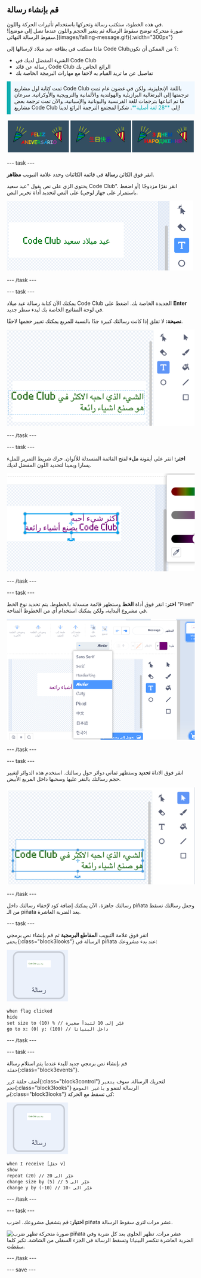 ## قم بإنشاء رسالة

<div style="display: flex; flex-wrap: wrap">
<div style="flex-basis: 200px; flex-grow: 1; margin-right: 15px;">
في هذه الخطوة، ستكتب رسالة وتحركها باستخدام تأثيرات الحركة واللون. 
</div>
<div>
![صورة متحركة توضح سقوط الرسالة ثم يتغير الحجم واللون عندما تصل إلى موضع سقوط الرسالة النهائي.](images/falling-message.gif){:width="300px"}
</div>
</div>

ماذا ستكتب في بطاقة عيد ميلاد لإرسالها إلى Code Club؟ من الممكن أن تكون:
+ الشيء المفضل لديك في Code Club
+ رسالة عن قائد Code Club الرائع الخاص بك
+ تفاصيل عن ما تريد القيام به لاحقا مع مهارات البرمجة الخاصة بك

<p style="border-left: solid; border-width:10px; border-color: #0faeb0; background-color: aliceblue; padding: 10px;">
تمت كتابة اول مشاريع Code Club باللغة الإنجليزية، ولكن في غضون عام تمت ترجمتها إلى البرتغالية البرازيلية والهولندية والألمانية والنرويجية والأوكرانية. سرعان ما تم اتباعها بترجمات للغة الفرنسية واليونانية والإسبانية، والآن تمت ترجمة بعض مشاريع Code Club إلى <span style="color: #0faeb0">**28 لغة أصلية**</span>. شكرا لمجتمع الترجمة الرائع لدينا!

![صور متعددة تقول "عيد ميلاد سعيد" بلغات أصلية مختلفة.](images/birthday-languages.png)
</p>

--- task ---

انقر فوق الكائن **رسالة** في قائمة الكائنات وحدد علامة التبويب **مظاهر**.

يحتوي الزي على نص يقول "عيد سعيد Code Club". انقر نقرًا مزدوجًا (أو اضغط باستمرار على جهاز لوحي) على النص لتحديد أداة تحرير النص.

![محرر المظاهر مع تحديد أداة النص وتمييز النص.](images/text-edit.png)

--- /task ---

--- task ---

يمكنك الآن كتابة رسالة عيد ميلاد Code Club الجديدة الخاصة بك. اضغط على **Enter** في لوحة المفاتيح الخاصة بك لبدء سطر جديد.

**نصيحة:** لا تقلق إذا كانت رسالتك كبيرة جدًا بالنسبة للمربع يمكنك تغيير حجمها لاحقًا.

![محرر النص يظهر رسالة جديدة بدلاً من الرسالة القديمة.](images/new-text.png)

--- /task ---

--- task ---

**اختر:** انقر على أيقونة **ملء** لفتح القائمة المنسدلة للألوان. حرك شريط التمرير للملء يسارا ويمينا لتحديد اللون المفضل لديك.

![القائمة المنسدلة للملء مع منزلقات للون والتشبع والسطوع. تم تغيير الرسالة من الأخضر إلى الأرجواني.](images/font-colour.png)

--- /task ---

--- task ---

**اختر:** انقر فوق أداة **الخط** وستظهر قائمة منسدلة بالخطوط. يتم تحديد نوع الخط "Pixel" في مشروع البداية، ولكن يمكنك استخدام أي من الخطوط المتاحة.

![تعرض القائمة المنسدلة للخط اختيارًا من تسعة خطوط مختلفة. تم اختيار الخط "Marker".](images/font-type.png)

--- /task ---

--- task ---

انقر فوق الاداة **تحديد** وستظهر ثماني دوائر حول رسالتك. استخدم هذه الدوائر لتغيير حجم رسالتك بالنقر عليها وسحبها داخل المربع الأبيض.

![تمييز أداة التحديد وتحتوي الرسالة على دوائر صغيرة في كل زاوية وعند نقاط النقاط المركزية الرأسية والأفقية بحيث يمكن تغيير حجمها في اتجاهات متعددة.](images/resize-message.png)

--- /task ---

رسالتك جاهزة، الآن يمكنك إضافة كود لإخفاء رسالتك داخل piñata وجعل رسالتك تسقط من الـ piñata بعد الضربة العاشرة.

--- task ---

انقر فوق علامة التبويب **المقاطع البرمجية** ثم قم بإنشاء نص برمجي `يخفي`{:class="block3looks"} الرسالة في piñata عند بدء مشروعك:

![كائن الرسالة.](images/message-sprite.png)

```blocks3
when flag clicked
hide
set size to (10) % // غيّر إلى 10 لتبدأ صغيرة
go to x: (0) y: (100) // داخل البنياتا
```

--- /task ---

--- task ---

قم بإنشاء نص برمجي جديد للبدء عندما يتم استلام رسالة `حفلة`{:class="block3events"}.

أضف حلقة `كرر`{:class="block3control"} لتحريك الرسالة. سوف `يتغير حجم`{:class="block3looks"} الرسالة لتنمو و `ياغير الموضع ص`{:class="block3looks"} كي تسقط مع الحركة:

![كائن الرسالة.](images/message-sprite.png)

```blocks3
when I receive [حفل v]
show
repeat (20) // غيّر الى 20
change size by (5) // غيّر الى 5
change y by (-10) // غيّر الى -10
```

--- /task ---

--- task ---

**اختبار:** قم بتشغيل مشروعك. اضرب piñata عشر مرات لترى سقوط الرسالة.

![صورة متحركة تظهر ضرب piñata عشر مرات. تظهر الحلوى بعد كل ضربة وفي الضربة العاشرة تنكسر البينياتا وتسقط الرسالة في الجزء السفلي من الشاشة. تكبر كلما سقطت.](images/falling-message.gif)

--- /task ---

--- save ---
